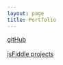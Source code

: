 ```yaml
---
layout: page
title: Portfolio
---
```



[gitHub](http://github.com/berimbolo/)
<br><br>
[jsFiddle projects](https://jsfiddle.net/user/radmonkey/fiddles/)
